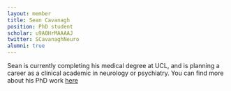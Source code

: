 ```yaml
---
layout: member
title: Sean Cavanagh
position: PhD student
scholar: u9A0HrMAAAAJ
twitter: SCavanaghNeuro
alumni: true
---
```

Sean is currently completing his medical degree at UCL, and is planning a career as a clinical academic in neurology or psychiatry. 
You can find more about his PhD work <a href="https://www.ucl.ac.uk/mbphd/current-students-and-alumni/cavanagh-sean">here</a>

